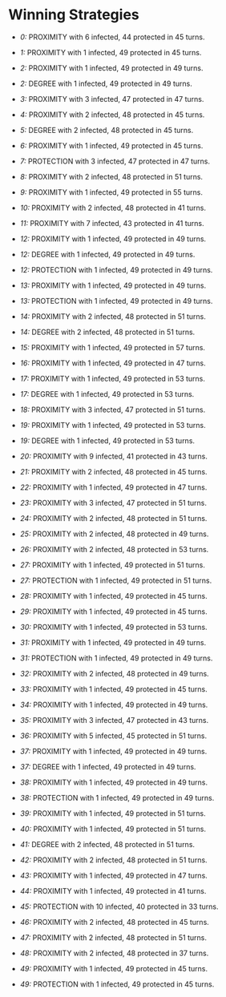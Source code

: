 # Winning Strategies

* _0:_ PROXIMITY with 6 infected, 44 protected in 45 turns.


* _1:_ PROXIMITY with 1 infected, 49 protected in 45 turns.


* _2:_ PROXIMITY with 1 infected, 49 protected in 49 turns.


* _2:_ DEGREE with 1 infected, 49 protected in 49 turns.


* _3:_ PROXIMITY with 3 infected, 47 protected in 47 turns.


* _4:_ PROXIMITY with 2 infected, 48 protected in 45 turns.


* _5:_ DEGREE with 2 infected, 48 protected in 45 turns.


* _6:_ PROXIMITY with 1 infected, 49 protected in 45 turns.


* _7:_ PROTECTION with 3 infected, 47 protected in 47 turns.


* _8:_ PROXIMITY with 2 infected, 48 protected in 51 turns.


* _9:_ PROXIMITY with 1 infected, 49 protected in 55 turns.


* _10:_ PROXIMITY with 2 infected, 48 protected in 41 turns.


* _11:_ PROXIMITY with 7 infected, 43 protected in 41 turns.


* _12:_ PROXIMITY with 1 infected, 49 protected in 49 turns.


* _12:_ DEGREE with 1 infected, 49 protected in 49 turns.


* _12:_ PROTECTION with 1 infected, 49 protected in 49 turns.


* _13:_ PROXIMITY with 1 infected, 49 protected in 49 turns.


* _13:_ PROTECTION with 1 infected, 49 protected in 49 turns.


* _14:_ PROXIMITY with 2 infected, 48 protected in 51 turns.


* _14:_ DEGREE with 2 infected, 48 protected in 51 turns.


* _15:_ PROXIMITY with 1 infected, 49 protected in 57 turns.


* _16:_ PROXIMITY with 1 infected, 49 protected in 47 turns.


* _17:_ PROXIMITY with 1 infected, 49 protected in 53 turns.


* _17:_ DEGREE with 1 infected, 49 protected in 53 turns.


* _18:_ PROXIMITY with 3 infected, 47 protected in 51 turns.


* _19:_ PROXIMITY with 1 infected, 49 protected in 53 turns.


* _19:_ DEGREE with 1 infected, 49 protected in 53 turns.


* _20:_ PROXIMITY with 9 infected, 41 protected in 43 turns.


* _21:_ PROXIMITY with 2 infected, 48 protected in 45 turns.


* _22:_ PROXIMITY with 1 infected, 49 protected in 47 turns.


* _23:_ PROXIMITY with 3 infected, 47 protected in 51 turns.


* _24:_ PROXIMITY with 2 infected, 48 protected in 51 turns.


* _25:_ PROXIMITY with 2 infected, 48 protected in 49 turns.


* _26:_ PROXIMITY with 2 infected, 48 protected in 53 turns.


* _27:_ PROXIMITY with 1 infected, 49 protected in 51 turns.


* _27:_ PROTECTION with 1 infected, 49 protected in 51 turns.


* _28:_ PROXIMITY with 1 infected, 49 protected in 45 turns.


* _29:_ PROXIMITY with 1 infected, 49 protected in 45 turns.


* _30:_ PROXIMITY with 1 infected, 49 protected in 53 turns.


* _31:_ PROXIMITY with 1 infected, 49 protected in 49 turns.


* _31:_ PROTECTION with 1 infected, 49 protected in 49 turns.


* _32:_ PROXIMITY with 2 infected, 48 protected in 49 turns.


* _33:_ PROXIMITY with 1 infected, 49 protected in 45 turns.


* _34:_ PROXIMITY with 1 infected, 49 protected in 49 turns.


* _35:_ PROXIMITY with 3 infected, 47 protected in 43 turns.


* _36:_ PROXIMITY with 5 infected, 45 protected in 51 turns.


* _37:_ PROXIMITY with 1 infected, 49 protected in 49 turns.


* _37:_ DEGREE with 1 infected, 49 protected in 49 turns.


* _38:_ PROXIMITY with 1 infected, 49 protected in 49 turns.


* _38:_ PROTECTION with 1 infected, 49 protected in 49 turns.


* _39:_ PROXIMITY with 1 infected, 49 protected in 51 turns.


* _40:_ PROXIMITY with 1 infected, 49 protected in 51 turns.


* _41:_ DEGREE with 2 infected, 48 protected in 51 turns.


* _42:_ PROXIMITY with 2 infected, 48 protected in 51 turns.


* _43:_ PROXIMITY with 1 infected, 49 protected in 47 turns.


* _44:_ PROXIMITY with 1 infected, 49 protected in 41 turns.


* _45:_ PROTECTION with 10 infected, 40 protected in 33 turns.


* _46:_ PROXIMITY with 2 infected, 48 protected in 45 turns.


* _47:_ PROXIMITY with 2 infected, 48 protected in 51 turns.


* _48:_ PROXIMITY with 2 infected, 48 protected in 37 turns.


* _49:_ PROXIMITY with 1 infected, 49 protected in 45 turns.


* _49:_ PROTECTION with 1 infected, 49 protected in 45 turns.


